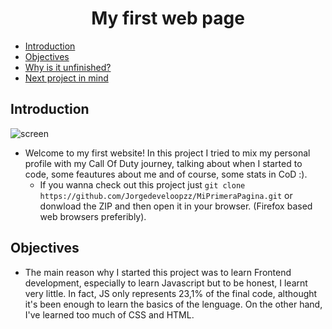<h1 align="center">
    My first web page
</h1>

* [Introduction](#introduction)
* [Objectives](#objectives)
* [Why is it unfinished?](#why-is-it-unfinished)
* [Next project in mind](#next-project-in-mind)

## Introduction
![screen](https://user-images.githubusercontent.com/80071604/139609521-d4b0b8ad-06b2-4a07-8f4b-e345b1371cd2.png)
* Welcome to my first website! In this project I tried to mix my personal profile with my Call Of Duty journey, talking about when I started to 
code, some feautures about me and of course, some stats in CoD :). 
  * If you wanna check out this project just `git clone https://github.com/Jorgedeveloopzz/MiPrimeraPagina.git` 
or donwload the ZIP and then open it in your browser. (Firefox based web browsers preferibly).

## Objectives
* The main reason why I started this project was to learn Frontend development, especially to learn Javascript but to be honest, I learnt very little. In fact,
JS only represents 23,1% of the final code, althought it's been enough to learn the basics of the lenguage. On the other hand, I've learned too much of CSS and HTML.
